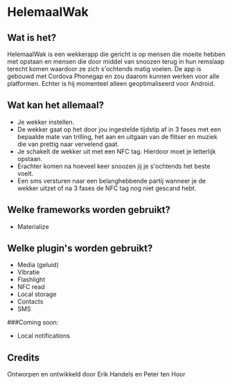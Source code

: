 # HelemaalWak

## Wat is het?

HelemaalWak is een wekkerapp die gericht is op mensen die moeite hebben met opstaan en mensen die door middel van snoozen terug in hun remslaap terecht komen waardoor ze zich s'ochtends matig voelen. De app is gebouwd met Cordova Phonegap en zou daarom kunnen werken voor alle platformen. Echter is hij momenteel alleen geoptimaliseerd voor Android.

## Wat kan het allemaal?

- Je wekker instellen.
- De wekker gaat op het door jou ingestelde tijdstip af in 3 fases met een bepaalde mate van trilling, het aan en uitgaan van de flitser en muziek die van prettig naar vervelend gaat.
- Je schakelt de wekker uit met een NFC tag. Hierdoor moet je letterlijk opstaan.
- Erachter komen na hoeveel keer snoozen jij je s'ochtends het beste voelt.
- Een sms versturen naar een belanghebbende partij wanneer je de wekker uitzet of na 3 fases de NFC tag nog niet gescand hebt.

## Welke frameworks worden gebruikt?

- Materialize

## Welke plugin's worden gebruikt?

- Media (geluid)
- Vibratie
- Flashlight
- NFC read
- Local storage
- Contacts
- SMS

###Coming soon:

- Local notifications

## Credits

Ontworpen en ontwikkeld door Erik Handels en Peter ten Hoor

